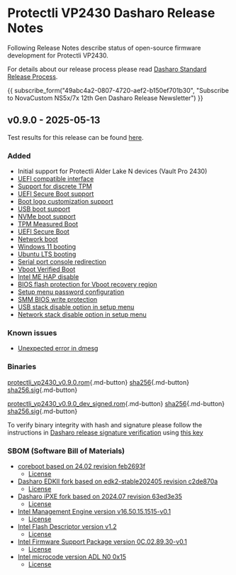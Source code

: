 # Protectli VP2430 Dasharo Release Notes

Following Release Notes describe status of open-source firmware development for
Protectli VP2430.

For details about our release process please read
[Dasharo Standard Release Process](../../dev-proc/standard-release-process.md).

{{ subscribe_form("49abc4a2-0807-4720-aef2-b150ef701b30",
"Subscribe to NovaCustom NS5x/7x 12th Gen Dasharo Release Newsletter") }}

## v0.9.0 - 2025-05-13

Test results for this release can be found
[here](https://github.com/Dasharo/osfv-results/blob/main/boards/Protectli/VP2430/v0.9.0-results.csv).

### Added

- Initial support for Protectli Alder Lake N devices (Vault Pro 2430)
- [UEFI compatible interface](https://docs.dasharo.com/unified-test-documentation/dasharo-compatibility/30M-uefi-compatible-interface/)
- [Support for discrete TPM](https://docs.dasharo.com/unified-test-documentation/dasharo-security/200-tpm-support/)
- [UEFI Secure Boot support](https://docs.dasharo.com/unified-test-documentation/dasharo-security/206-secure-boot/)
- [Boot logo customization support](https://docs.dasharo.com/unified-test-documentation/dasharo-compatibility/328-logo-customization-functionality/)
- [USB boot support](https://docs.dasharo.com/unified-test-documentation/dasharo-compatibility/31N-usb-boot/)
- [NVMe boot support](https://docs.dasharo.com/unified-test-documentation/dasharo-compatibility/312-nvme-support/)
- [TPM Measured Boot](https://docs.dasharo.com/unified-test-documentation/dasharo-security/203-measured-boot/)
- [UEFI Secure Boot](https://docs.dasharo.com/unified-test-documentation/dasharo-security/206-secure-boot/)
- [Network boot](https://docs.dasharo.com/unified-test-documentation/dasharo-compatibility/315b-netboot-utilities/)
- [Windows 11 booting](https://docs.dasharo.com/unified-test-documentation/dasharo-compatibility/31A-windows-booting/)
- [Ubuntu LTS booting](https://docs.dasharo.com/unified-test-documentation/dasharo-compatibility/308-debian-stable-and-ubuntu-lts-support/)
- [Serial port console redirection](https://docs.dasharo.com/unified-test-documentation/dasharo-compatibility/31G-ec-and-superio/#sio004001-serial-port-in-firmware)
- [Vboot Verified Boot](https://docs.dasharo.com/guides/vboot-signing/)
- [Intel ME HAP disable](https://docs.dasharo.com/unified-test-documentation/dasharo-security/20F-me-neuter/)
- [BIOS flash protection for Vboot recovery region](https://docs.dasharo.com/unified-test-documentation/dasharo-security/20J-bios-lock-support/)
- [Setup menu password configuration](https://docs.dasharo.com/dasharo-menu-docs/overview/#dasharo-menu-guides)
- [SMM BIOS write protection](https://docs.dasharo.com/dasharo-menu-docs/dasharo-system-features/#dasharo-security-options)
- [USB stack disable option in setup menu](https://docs.dasharo.com/dasharo-menu-docs/dasharo-system-features/#usb-configuration)
- [Network stack disable option in setup menu](https://docs.dasharo.com/dasharo-menu-docs/dasharo-system-features/#networking-options)

### Known issues

- [Unexpected error in dmesg](https://github.com/Dasharo/dasharo-issues/issues/1187)

### Binaries

[protectli_vp2430_v0.9.0.rom][protectli_vp2430_v0.9.0.rom_file]{.md-button}
[sha256][protectli_vp2430_v0.9.0.rom_hash]{.md-button}
[sha256.sig][protectli_vp2430_v0.9.0.rom_sig]{.md-button}

[protectli_vp2430_v0.9.0_dev_signed.rom][protectli_vp2430_v0.9.0_dev_signed.rom_file]{.md-button}
[sha256][protectli_vp2430_v0.9.0_dev_signed.rom_hash]{.md-button}
[sha256.sig][protectli_vp2430_v0.9.0_dev_signed.rom_sig]{.md-button}

To verify binary integrity with hash and signature please follow the
instructions in [Dasharo release signature verification](/guides/signature-verification)
using [this key](https://raw.githubusercontent.com/3mdeb/3mdeb-secpack/master/dasharo/dasharo-open-source-firmware-engineering-release-signing-key.asc)

### SBOM (Software Bill of Materials)

- [coreboot based on 24.02 revision feb2693f](https://github.com/Dasharo/coreboot/tree/feb2693f)
    + [License](https://github.com/Dasharo/coreboot/blob/feb2693f/COPYING)
- [Dasharo EDKII fork based on edk2-stable202405 revision c2de870a](https://github.com/Dasharo/edk2/tree/c2de870a)
    + [License](https://github.com/Dasharo/edk2/blob/c2de870a/License.txt)
- [Dasharo iPXE fork based on 2024.07 revision 63ed3e35](https://github.com/Dasharo/ipxe/tree/63ed3e35)
    + [License](https://github.com/Dasharo/ipxe/blob/63ed3e35/COPYING.GPLv2)
- [Intel Management Engine version v16.50.15.1515-v0.1](https://github.com/Dasharo/dasharo-blobs/blob/79be2c81/protectli/vault_adl_n/vp2430/me.bin)
    + [License](https://github.com/Dasharo/dasharo-blobs/blob/79be2c81/licenses/pv%20intel%20obl%20software%20license%20agreement%2011.2.2017.pdf)
- [Intel Flash Descriptor version v1.2](https://github.com/Dasharo/dasharo-blobs/blob/79be2c81/protectli/vault_adl_n/vp2430/descriptor.bin)
    + [License](https://github.com/Dasharo/dasharo-blobs/blob/79be2c81/licenses/pv%20intel%20obl%20software%20license%20agreement%2011.2.2017.pdf)
- [Intel Firmware Support Package version 0C.02.89.30-v0.1](https://github.com/intel/FSP/commits/86c91116/AlderLakeFspBinPkg/IoT/AlderLakeN)
    + [License](https://github.com/intel/FSP/blob/86c91116/FSP_License.pdf)
- [Intel microcode version ADL N0 0x15](https://github.com/intel/Intel-Linux-Processor-Microcode-Data-Files/tree/microcode-20240312/intel-ucode/06-be-00)
    + [License](https://github.com/intel/Intel-Linux-Processor-Microcode-Data-Files/blob/microcode-20240312/license)

[protectli_vp2430_v0.9.0.rom_file]: https://dl.3mdeb.com/open-source-firmware/Dasharo/protectli_vp2430/v0.9.0/protectli_vp2430_v0.9.0.rom
[protectli_vp2430_v0.9.0.rom_hash]: https://dl.3mdeb.com/open-source-firmware/Dasharo/protectli_vp2430/v0.9.0/protectli_vp2430_v0.9.0.rom.sha256
[protectli_vp2430_v0.9.0.rom_sig]: https://dl.3mdeb.com/open-source-firmware/Dasharo/protectli_vp2430/v0.9.0/protectli_vp2430_v0.9.0.rom.sha256.sig
[protectli_vp2430_v0.9.0_dev_signed.rom_file]: https://dl.3mdeb.com/open-source-firmware/Dasharo/protectli_vp2430/v0.9.0/protectli_vp2430_v0.9.0_dev_signed.rom
[protectli_vp2430_v0.9.0_dev_signed.rom_hash]: https://dl.3mdeb.com/open-source-firmware/Dasharo/protectli_vp2430/v0.9.0/protectli_vp2430_v0.9.0_dev_signed.rom.sha256
[protectli_vp2430_v0.9.0_dev_signed.rom_sig]: https://dl.3mdeb.com/open-source-firmware/Dasharo/protectli_vp2430/v0.9.0/protectli_vp2430_v0.9.0_dev_signed.rom.sha256.sig
